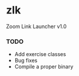 # zlk
Zoom Link Launcher v1.0

### TODO
- Add exercise classes
- Bug fixes
- Compile a proper binary
